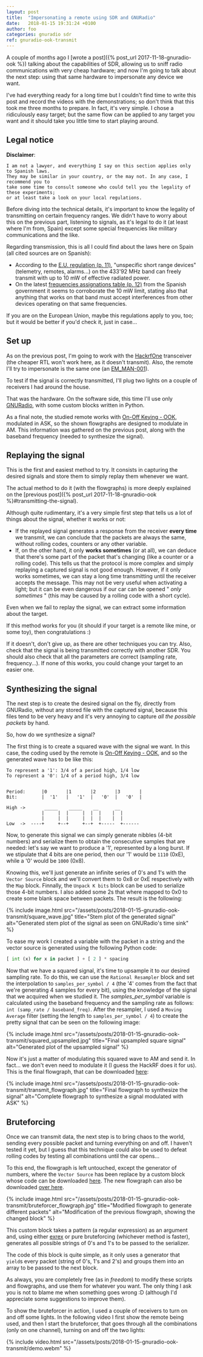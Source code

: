 ```yaml
---
layout: post
title:  "Impersonating a remote using SDR and GNURadio"
date:	2018-01-15 19:31:24 +0100
author: foo
categories: gnuradio sdr
ref: gnuradio-ook-transmit
---
```


A couple of months ago I [wrote a post]({% post_url 2017-11-18-gnuradio-ook %}) talking
about the capabilities of SDR, allowing us to sniff radio communications with very cheap
hardware; and now I'm going to talk about the next step: using that same hardware to
impersonate any device we want.

I've had everything ready for a long time but I couldn't find time to write this post
and record the videos with the demonstrations; so don't think that this took me three
months to prepare. In fact, it's very simple. I chose a ridiculously easy target; but
the same flow can be applied to any target you want and it should take you little time
to start playing around.


## Legal notice

**Disclaimer**:
```
I am not a lawyer, and everything I say on this section applies only to Spanish laws.
They may be similar in your country, or the may not. In any case, I recommend you to
take some time to consult someone who could tell you the legality of these experiments;
or at least take a look on your local regulations.
```


Before diving into the technical details, it's important to know the legality of
transmitting on certain frequency ranges. We didn't have to worry about this on the
previous part, listening to signals, as it's legal to do it (at least where I'm from,
Spain) except some special frequencies like military communications and the like.

Regarding transmission, this is all I could find about the laws here on Spain (all cited
sources are on Spanish):
  - According to the [E.U. regulation (p. 11)](https://www.boe.es/doue/2017/214/L00003-00027.pdf),
	"unspecific short range devices" (telemetry, remotes, alarms...) on the
	433'92 MHz band can freely transmit with up to 10 mW of effective radiated power.
  - On the latest [frequencies assignations table (p. 12)](http://www.minetad.gob.es/telecomunicaciones/espectro/CNAF/notas-UN-2017.pdf)
	from the Spanish government it seems to corroborate the 10 mW limit, stating also
	that anything that works on that band must accept interferences from other
	devices operating on that same frequencies.

If you are on the European Union, maybe this regulations apply to you, too; but it would
be better if you'd check it, just in case...



## Set up

As on the previous post, I'm going to work with the
[HackrfOne](https://greatscottgadgets.com/hackrf/) transceiver (the cheaper RTL won't
work here, as it doesn't transmit). Also, the remote I'll try to impersonate is the same
one (an [EM_MAN-001](http://dinuy.com/es/rss/86-productos/domotica/229-em-man-001)).

To test if the signal is correctly transmitted, I'll plug two lights on a couple of
receivers I had around the house.


That was the hardware. On the software side, this time I'll use only
[GNURadio](https://www.gnuradio.org/), with some custom blocks written in Python.


As a final note, the studied remote works with
[On-Off Keying - OOK](https://en.wikipedia.org/wiki/On-off_keying), modulated in ASK, so
the shown flowgraphs are designed to modulate in AM. This information was gathered on the
previous post, along with the baseband frequency (needed to synthesize the signal).


## Replaying the signal

This is the first and easiest method to try. It consists in capturing the desired signals
and store them to simply replay them whenever we want.

The actual method to do it (with the flowgraphs) is more deeply explained on the
[previous post]({% post_url 2017-11-18-gnuradio-ook %}#transmitting-the-signal).

Although quite rudimentary, it's a very simple first step that tells us a lot of things
about the signal, whether it works or not:
  - If the replayed signal generates a response from the receiver **every time** we
	transmit, we can conclude that the packets are always the same, without rolling
	codes, counters or any other variable.
  - If, on the other hand, it only **works sometimes** (or at all), we can deduce that
	there's some part of the packet that's changing (like a counter or a rolling
	code). This tells us that the protocol is more complex and simply replaying
	a captured signal is not good enough. However, if it only works sometimes, we can
	stay a long time transmitting until the receiver accepts the message. This may
	not be very useful when activating a light; but it can be even dangerous if our
	car can be opened " _only sometimes_ " (this may be caused by a rolling code
	with a short cycle).

Even when we fail to replay the signal, we can extract some information about the target.

If this method works for you (it should if your target is a remote like mine, or some
toy), then congratulations :)

If it doesn't, don't give up, as there are other techniques you can try. Also, check
that the signal is being transmitted correctly with another SDR. You should also check
that all the parameters are correct (sampling rate, frequency...). If none of this works,
you could change your target to an easier one.


## Synthesizing the signal

The next step is to create the desired signal on the fly, directly from GNURadio, without
any stored file with the captured signal, because this files tend to be very heavy and
it's very annoying to capture _all the possible packets_ by hand.

So, how do we synthesize a signal?

The first thing is to create a squared wave with the signal we want. In this case, the
coding used by the remote is
[On-Off Keying - OOK](https://en.wikipedia.org/wiki/On-off_keying), and so the generated
wave has to be like this:
```
To represent a '1': 3/4 of a period high, 1/4 low
To represent a '0': 1/4 of a period high, 3/4 low


Period:      |0       |1       |2       |3       |
Bit:         |  '1'   |   '1'  |   '0'  |   '0'  |

High ->       _____    _____    __      __
             |     |  |     |  |  |    |  |
             |     |  |     |  |  |    |  |
Low  ->  ----+     +--+     +--+  +-----  +------
```

Now, to generate this signal we can simply generate nibbles (4-bit numbers) and serialize
them to obtain the consecutive samples that are needed: let's say we want to produce a
'1', represented by a long burst. If we stipulate that 4 bits are one period, then our
'1' would be `1110` (0xE), while a '0' would be `1000` (0x8).

Knowing this, we'll just generate an infinite series of 0's and 1's with the
`Vector Source` block and we'll convert them to 0x8 or 0xE respectively with the `Map`
block. Finnally, the `Unpack K bits` block can be used to serialize those 4-bit numbers.
I also added some 2s that where mapped to 0x0 to create some blank space between packets.
The result is the following:

{% include image.html
	src="/assets/posts/2018-01-15-gnuradio-ook-transmit/square_wave.jpg"
	title="Stem plot of the generated signal"
	alt="Generated stem plot of the signal as seen on GNURadio's time sink"
%}

To ease my work I created a variable with the packet in a string and the vector source
is generated using the following Python code:
```python
[ int (x) for x in packet ] + [ 2 ] * spacing
```


Now that we have a squared signal, it's time to upsample it to our desired sampling rate.
To do this, we can use the `Rational Resampler` block and set the interpolation to
`samples_per_symbol / 4` (the '4' comes from the fact that we're generating 4 samples
for every bit), using the knowledge of the signal that we acquired when we
studied it. The _samples_per_symbol_ variable is calculated using the baseband frequency
and the sampling rate as follows: `int (samp_rate / baseband_freq)`. After the resampler,
I used a `Moving Average` filter (setting the length to `samples_per_symbol / 4`) to
create the pretty signal that can be seen on the following image:

{% include image.html
	src="/assets/posts/2018-01-15-gnuradio-ook-transmit/squared_upsampled.jpg"
	title="Final upsampled square signal"
	alt="Generated plot of the upsampled signal"
%}


Now it's just a matter of modulating this squared wave to AM and send it. In fact... we
don't even need to modulate it (I guess the HackRF does it for us). This is the final
flowgraph, that can be downloaded
[here](/assets/posts/2018-01-15-gnuradio-ook-transmit/transmit.grc):

{% include image.html
	src="/assets/posts/2018-01-15-gnuradio-ook-transmit/transmit_flowgraph.jpg"
	title="Final flowgraph to synthesize the signal"
	alt="Complete flowgraph to synthesize a signal modulated with ASK"
%}

## Bruteforcing

Once we can transmit data, the next step is to bring chaos to the world, sending every
possible packet and turning everything on and off. I haven't tested it yet, but I guess
that this technique could also be used to defeat rolling codes by testing all
combinations until the car opens...


To this end, the flowgraph is left untouched, except the generator of numbers, where
the `Vector Source` has been replace by a custom block whose code can be downloaded
[here](/assets/posts/2018-01-15-gnuradio-ook-transmit/gen_packets.py). The new flowgraph
can also be downloaded
[over here](/assets/posts/2018-01-15-gnuradio-ook-transmit/bruteforce.grc).

{% include image.html
	src="/assets/posts/2018-01-15-gnuradio-ook-transmit/bruteforcer_flowgraph.jpg"
	title="Modified flowgraph to generate different packets"
	alt="Modification of the previous flowgraph, showing the changed block"
%}


This custom block takes a pattern (a regular expression) as an argument and, using
either [exrex](https://github.com/asciimoo/exrex) or pure bruteforcing (whichever method
is faster), generates all possible strings of 0's and 1's to be passed to the serializer.

The code of this block is quite simple, as it only uses a generator that `yield`s every
packet (string of 0's, 1's and 2's) and groups them into an array to be passed to the
next block.

As always, you are completely free (as in _freedom_) to modify these scripts and
flowgraphs, and use them for whatever you want. The only thing I ask you is not to blame
me when something goes wrong :D (although I'd appreciate some suggestions to
improve them).


To show the bruteforcer in action, I used a couple of receivers to turn on and off some
lights. In the following video I first show the remote being used, and then I start the
bruteforcer, that goes through all the combinations (only on one channel), turning on
and off the two lights:

{% include video.html
	src="/assets/posts/2018-01-15-gnuradio-ook-transmit/demo.webm"
%}


